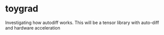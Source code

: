 # toygrad
Investigating how autodiff works. This will be a tensor library with auto-diff and hardware acceleration
